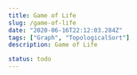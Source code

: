 ```yaml
---
title: Game of Life
slug: /game-of-life
date: "2020-06-16T22:12:03.284Z"
tags: ["Graph", "TopologicalSort"]
description: Game of Life

status: todo
---
```

